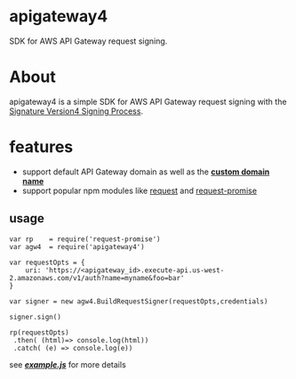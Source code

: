 # apigateway4
SDK for AWS API Gateway request signing.



# About

apigateway4 is a simple SDK for AWS API Gateway request signing with the [Signature Version4 Signing Process](http://docs.aws.amazon.com/general/latest/gr/signature-version-4.html). 





# features

- support default API Gateway domain as well as the **[custom domain name](http://docs.aws.amazon.com/apigateway/latest/developerguide/how-to-custom-domains.html)**
- support popular npm modules like [request](https://www.npmjs.com/package/request) and [request-promise](https://www.npmjs.com/package/request-promise)



## usage

```
var rp    = require('request-promise')
var agw4  = require('apigateway4')

var requestOpts = {
	uri: 'https://<apigateway_id>.execute-api.us-west-2.amazonaws.com/v1/auth?name=myname&foo=bar'
}

var signer = new agw4.BuildRequestSigner(requestOpts,credentials)

signer.sign()

rp(requestOpts)
 .then( (html)=> console.log(html))
 .catch( (e) => console.log(e))
```

see ***[example.js](https://github.com/pahud/apigateway4/blob/master/example.js)*** for more details